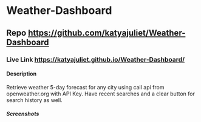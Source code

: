 # Weather-Dashboard
## Repo https://github.com/katyajuliet/Weather-Dashboard
### Live Link https://katyajuliet.github.io/Weather-Dashboard/

#### Description
Retrieve weather 5-day forecast for any city using call api from openweather.org with API Key. Have recent searches and a clear button for search history as well. 

##### Screenshots

